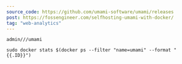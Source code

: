 ```yaml
---
source_code: https://github.com/umami-software/umami/releases
post: https://fossengineer.com/selfhosting-umami-with-docker/
tag: "web-analytics"
---
```


`admin///umami`

`sudo docker stats $(docker ps --filter "name=umami" --format "{{.ID}}")`